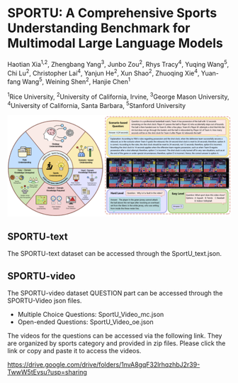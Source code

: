 # SPORTU: A Comprehensive Sports Understanding Benchmark for Multimodal Large Language Models
Haotian Xia<sup>1,2</sup>, Zhengbang Yang<sup>3</sup>, Junbo Zou<sup>2</sup>, Rhys Tracy<sup>4</sup>, Yuqing Wang<sup>5</sup>, Chi Lu<sup>2</sup>, Christopher Lai<sup>4</sup>, Yanjun He<sup>2</sup>, Xun Shao<sup>2</sup>, Zhuoqing Xie<sup>4</sup>, Yuan-fang Wang<sup>5</sup>, Weining Shen<sup>2</sup>, Hanjie Chen<sup>1</sup>

<sup>1</sup>Rice University, <sup>2</sup>University of California, Irvine, <sup>3</sup>George Mason University, <sup>4</sup>University of California, Santa Barbara, <sup>5</sup>Stanford University

![paper](image/pic_fi.png)

## SPORTU-text
The SPORTU-text dataset can be accessed through the SportU_text.json.

## SPORTU-video
The SPORTU-video dataset QUESTION part can be accessed through the SPORTU-Video json files.
- Multiple Choice Questions: SportU_Video_mc.json
- Open-ended Questions: SportU_Video_oe.json

The videos for the questions can be accessed via the following link. They are organized by sports category and provided in zip files. Please click the link or copy and paste it to access the videos.

https://drive.google.com/drive/folders/1nvA8gqF32lrhqzhbJ2r39-TwwW5tEvsu?usp=sharing
